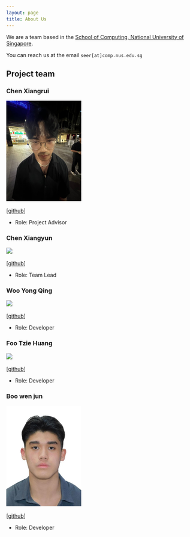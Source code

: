 ```yaml
---
layout: page
title: About Us
---
```


We are a team based in the [School of Computing, National University of Singapore](https://www.comp.nus.edu.sg).

You can reach us at the email `seer[at]comp.nus.edu.sg`

## Project team

### Chen Xiangrui

<img src="images/chen-xiangrui.png" width="200px">

[[github](https://github.com/chen-xiangrui)]

-   Role: Project Advisor


### Chen Xiangyun

<img src="images/chenxy12345.png" width="200px">

[[github](http://github.com/chenxy12345)]

-   Role: Team Lead

### Woo Yong Qing

<img src="images/wyongqiing.png" width="200px">

[[github](http://github.com/wyongqiing)]

-   Role: Developer

### Foo Tzie Huang

<img src="images/davidfoo07.png" width="200px">

[[github](http://github.com/davidfoo07)]

-   Role: Developer

### Boo wen jun

<img src="images/wj200.png" width="200px">    

[[github](https://github.com/wj200)]

* Role: Developer
